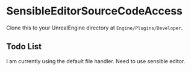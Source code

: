 SensibleEditorSourceCodeAccess
==============================

Clone this to your UnrealEngine directory at `Engine/Plugins/Developer`.

## Todo List

I am currently using the default file handler. Need to use sensible editor.

